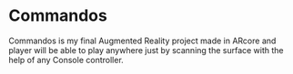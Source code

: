 # Commandos
Commandos is my final Augmented Reality project made in ARcore and player will be able to play anywhere just by scanning the surface with the help of any Console controller.
